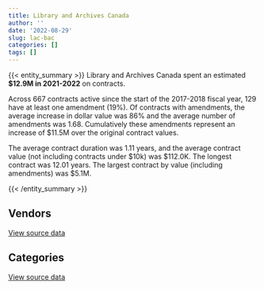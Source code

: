 ```yaml
---
title: Library and Archives Canada
author: ''
date: '2022-08-29'
slug: lac-bac
categories: []
tags: []
---
```


<script src="/rmarkdown-libs/htmlwidgets/htmlwidgets.js"></script>
<link href="/rmarkdown-libs/datatables-css/datatables-crosstalk.css" rel="stylesheet" />
<script src="/rmarkdown-libs/datatables-binding/datatables.js"></script>
<script src="/rmarkdown-libs/jquery/jquery-3.6.0.min.js"></script>
<link href="/rmarkdown-libs/dt-core-bootstrap/css/dataTables.bootstrap.min.css" rel="stylesheet" />
<link href="/rmarkdown-libs/dt-core-bootstrap/css/dataTables.bootstrap.extra.css" rel="stylesheet" />
<script src="/rmarkdown-libs/dt-core-bootstrap/js/jquery.dataTables.min.js"></script>
<script src="/rmarkdown-libs/dt-core-bootstrap/js/dataTables.bootstrap.min.js"></script>
<link href="/rmarkdown-libs/crosstalk/css/crosstalk.min.css" rel="stylesheet" />
<script src="/rmarkdown-libs/crosstalk/js/crosstalk.min.js"></script>
<script src="/rmarkdown-libs/htmlwidgets/htmlwidgets.js"></script>
<link href="/rmarkdown-libs/datatables-css/datatables-crosstalk.css" rel="stylesheet" />
<script src="/rmarkdown-libs/datatables-binding/datatables.js"></script>
<script src="/rmarkdown-libs/jquery/jquery-3.6.0.min.js"></script>
<link href="/rmarkdown-libs/dt-core-bootstrap/css/dataTables.bootstrap.min.css" rel="stylesheet" />
<link href="/rmarkdown-libs/dt-core-bootstrap/css/dataTables.bootstrap.extra.css" rel="stylesheet" />
<script src="/rmarkdown-libs/dt-core-bootstrap/js/jquery.dataTables.min.js"></script>
<script src="/rmarkdown-libs/dt-core-bootstrap/js/dataTables.bootstrap.min.js"></script>
<link href="/rmarkdown-libs/crosstalk/css/crosstalk.min.css" rel="stylesheet" />
<script src="/rmarkdown-libs/crosstalk/js/crosstalk.min.js"></script>

{{< entity_summary >}}
Library and Archives Canada spent an estimated **\$12.9M in 2021-2022** on contracts.

Across 667 contracts active since the start of the 2017-2018 fiscal year, 129 have at least one amendment (19%). Of contracts with amendments, the average increase in dollar value was 86% and the average number of amendments was 1.68. Cumulatively these amendments represent an increase of \$11.5M over the original contract values.

The average contract duration was 1.11 years, and the average contract value (not including contracts under \$10k) was \$112.0K. The longest contract was 12.01 years. The largest contract by value (including amendments) was \$5.1M.

{{< /entity_summary >}}

## Vendors

<div id="htmlwidget-1" style="width:100%;height:auto;" class="datatables html-widget"></div>
<script type="application/json" data-for="htmlwidget-1">{"x":{"style":"bootstrap","filter":"none","vertical":false,"data":[["<a href=\"/vendors/3m_canada_company/\">3M CANADA COMPANY<\/a>","<a href=\"/vendors/advanced_business_interiors/\">ADVANCED BUSINESS INTERIORS<\/a>","<a href=\"/vendors/advanced_chippewa_technologies/\">ADVANCED CHIPPEWA TECHNOLOGIES<\/a>","<a href=\"/vendors/aon_reed_stenhouse/\">AON REED STENHOUSE<\/a>","<a href=\"/vendors/applied_electonics/\">APPLIED ELECTONICS<\/a>","<a href=\"/vendors/asokan_business_interiors/\">ASOKAN BUSINESS INTERIORS<\/a>","<a href=\"/vendors/avi_spl_canada/\">AVI SPL CANADA<\/a>","<a href=\"/vendors/banctec_canada/\">BANCTEC CANADA<\/a>","<a href=\"/vendors/bmc_software_canada/\">BMC SOFTWARE CANADA<\/a>","<a href=\"/vendors/calian/\">CALIAN<\/a>","<a href=\"/vendors/canadian_corps_of_commissionaires/\">CANADIAN CORPS OF COMMISSIONAIRES<\/a>","<a href=\"/vendors/carahsoft_technology/\">CARAHSOFT TECHNOLOGY<\/a>","<a href=\"/vendors/cbci_telecom/\">CBCI TELECOM<\/a>","<a href=\"/vendors/cdw_canada/\">CDW CANADA<\/a>","<a href=\"/vendors/cedrom_sni/\">CEDROM SNI<\/a>","<a href=\"/vendors/cgi/\">CGI<\/a>","<a href=\"/vendors/cistel_technology/\">CISTEL TECHNOLOGY<\/a>","<a href=\"/vendors/cnw_group/\">CNW GROUP<\/a>","<a href=\"/vendors/commvault_systems/\">COMMVAULT SYSTEMS<\/a>","<a href=\"/vendors/compugen/\">COMPUGEN<\/a>","<a href=\"/vendors/convergint_technologies/\">CONVERGINT TECHNOLOGIES<\/a>","<a href=\"/vendors/coradix_technology_consulting/\">CORADIX TECHNOLOGY CONSULTING<\/a>","<a href=\"/vendors/dell_computer/\">DELL COMPUTER<\/a>","<a href=\"/vendors/deloitte_and_touche/\">DELOITTE AND TOUCHE<\/a>","<a href=\"/vendors/eclipsys_solutions/\">ECLIPSYS SOLUTIONS<\/a>","<a href=\"/vendors/environics_research_group/\">ENVIRONICS RESEARCH GROUP<\/a>","<a href=\"/vendors/ernst_young/\">ERNST YOUNG<\/a>","<a href=\"/vendors/excel_human_resources/\">EXCEL HUMAN RESOURCES<\/a>","<a href=\"/vendors/exp_services/\">EXP SERVICES<\/a>","<a href=\"/vendors/fast_track_staffing/\">FAST TRACK STAFFING<\/a>","<a href=\"/vendors/freebalance/\">FREEBALANCE<\/a>","<a href=\"/vendors/gartner/\">GARTNER<\/a>","<a href=\"/vendors/gc_strategies/\">GC STRATEGIES<\/a>","<a href=\"/vendors/gilmore_reproductions/\">GILMORE REPRODUCTIONS<\/a>","<a href=\"/vendors/global_knowledge/\">GLOBAL KNOWLEDGE<\/a>","<a href=\"/vendors/imp_group/\">IMP GROUP<\/a>","<a href=\"/vendors/info_tech_research_group/\">INFO TECH RESEARCH GROUP<\/a>","<a href=\"/vendors/it_net_consultants/\">IT NET CONSULTANTS<\/a>","<a href=\"/vendors/itex/\">ITEX<\/a>","<a href=\"/vendors/les_traductions_tessier/\">LES TRADUCTIONS TESSIER<\/a>","<a href=\"/vendors/mgis/\">MGIS<\/a>","<a href=\"/vendors/microsoft_canada/\">MICROSOFT CANADA<\/a>","<a href=\"/vendors/mnp/\">MNP<\/a>","<a href=\"/vendors/modis_canada/\">MODIS CANADA<\/a>","<a href=\"/vendors/nations_translation_group/\">NATIONS TRANSLATION GROUP<\/a>","<a href=\"/vendors/navpoint_consulting_group/\">NAVPOINT CONSULTING GROUP<\/a>","<a href=\"/vendors/nimble_information_strategies/\">NIMBLE INFORMATION STRATEGIES<\/a>","<a href=\"/vendors/nisha_techonologies/\">NISHA TECHONOLOGIES<\/a>","<a href=\"/vendors/northern_micro/\">NORTHERN MICRO<\/a>","<a href=\"/vendors/nova_networks/\">NOVA NETWORKS<\/a>","<a href=\"/vendors/oproma/\">OPROMA<\/a>","<a href=\"/vendors/oracle_canada/\">ORACLE CANADA<\/a>","<a href=\"/vendors/orangutech/\">ORANGUTECH<\/a>","<a href=\"/vendors/pitney_bowes/\">PITNEY BOWES<\/a>","<a href=\"/vendors/portage_personnel/\">PORTAGE PERSONNEL<\/a>","<a href=\"/vendors/prosci_canada/\">PROSCI CANADA<\/a>","<a href=\"/vendors/purespirit_solutions/\">PURESPIRIT SOLUTIONS<\/a>","<a href=\"/vendors/quantum_management_services/\">QUANTUM MANAGEMENT SERVICES<\/a>","<a href=\"/vendors/ricoh/\">RICOH<\/a>","<a href=\"/vendors/rohde_schwarz_canada/\">ROHDE SCHWARZ CANADA<\/a>","<a href=\"/vendors/scalar_decisions/\">SCALAR DECISIONS<\/a>","<a href=\"/vendors/sharp_electronics/\">SHARP ELECTRONICS<\/a>","<a href=\"/vendors/si_systems/\">SI SYSTEMS<\/a>","<a href=\"/vendors/simplex_grinnell/\">SIMPLEX GRINNELL<\/a>","<a href=\"/vendors/softchoice/\">SOFTCHOICE<\/a>","<a href=\"/vendors/softsim_technologies/\">SOFTSIM TECHNOLOGIES<\/a>","<a href=\"/vendors/stratos/\">STRATOS<\/a>","<a href=\"/vendors/tecsis/\">TECSIS<\/a>","<a href=\"/vendors/teksystems_canada/\">TEKSYSTEMS CANADA<\/a>","<a href=\"/vendors/telecom_computer_services/\">TELECOM COMPUTER SERVICES<\/a>","<a href=\"/vendors/teramach_technologies/\">TERAMACH TECHNOLOGIES<\/a>","<a href=\"/vendors/the_aim_group/\">THE AIM GROUP<\/a>","<a href=\"/vendors/the_halifax_computer_consulting_group/\">THE HALIFAX COMPUTER CONSULTING GROUP<\/a>","<a href=\"/vendors/the_halifax_group/\">THE HALIFAX GROUP<\/a>","<a href=\"/vendors/tiree/\">TIREE<\/a>","<a href=\"/vendors/trm_technologies/\">TRM TECHNOLOGIES<\/a>"],[null,81006.91,696288.38,11300,10921.27,null,null,16768.96,30067.25,null,40344.48,26250.24,46218.43,91873.45,460.22,null,null,null,15176.7,null,null,null,100319.37,24856.86,210290.44,59332.91,24144.75,24990,11451.58,6593.55,100441.44,177411.46,97440,null,27676.81,6756.75,36500,483780.59,181617.67,48979.36,null,null,null,720738.66,null,50290.29,85956.54,50329.77,34331.07,null,85840.93,126709.91,358042.02,22566.88,null,null,275651.48,13070.88,7542.24,2747.97,null,178914.63,480517.29,null,2387,null,24255,null,218012.44,76260.71,583986.13,36340.75,342776.5,218905.46,189550.9,23229.15],[19771.59,null,507725.55,11330.87,10916.02,72039.17,18429.27,90256.43,20192.36,null,281506.17,null,11412.7,103213.39,null,34478.7,null,4047.5,null,5181.5,null,null,624.39,90075.34,null,null,19308.49,39571.88,13268.04,8264.52,102290.22,314274.11,null,null,null,8190,14913.44,339092.78,null,48979.36,34492.5,null,null,722076.06,null,500000,null,263121.22,12945.04,null,86076.11,164243.96,1906200.98,null,14084.44,25181.54,null,null,2587.55,20577.78,32833.39,192054.52,1162617.1,null,null,null,null,null,218609.74,null,1338599.45,null,552670.48,530592.05,269944.09,null],[4297.27,null,16005.8,11297.55,13431.1,null,null,90009.83,20364.64,null,2036258.1,null,null,112392.64,null,null,13278.49,6451.25,null,19771.52,null,37509.2,37675.61,89829.23,null,null,9987.15,70560,null,8241.94,103219.03,31031.87,null,null,null,null,1046.56,347334.02,null,24489.68,null,22650.58,null,488151.02,null,null,null,316558.66,null,31595.13,null,130919.13,null,null,null,47258.44,null,null,2580.48,null,null,187269.65,1490696.7,null,null,null,null,14110.57,54353.79,null,1834194.74,null,551160.45,529142.35,269206.53,null],[24546.01,null,17177.27,897.81,10145.85,20603.52,null,90009.83,19166.49,919800,2065656.94,null,null,162658.02,null,null,703817.52,6451.25,null,null,12118.24,68266.74,23076.68,89829.23,null,null,33543.96,null,null,null,115872.5,null,null,3361.92,null,null,null,379660.72,null,null,null,313973.96,24150,488151.02,38712.45,null,36491.41,275223.36,null,111459.06,null,131769.62,104693.01,null,7118.45,29666.95,null,null,2580.48,null,null,182610.35,649014.68,12797.76,null,67701.02,null,24693.5,null,null,1834712.36,null,551160.45,529142.35,null,null]],"container":"<table class=\"table table-striped table-hover row-border order-column display\">\n  <thead>\n    <tr>\n      <th>Vendor<\/th>\n      <th>2018-2019<\/th>\n      <th>2019-2020<\/th>\n      <th>2020-2021<\/th>\n      <th>2021-2022<\/th>\n    <\/tr>\n  <\/thead>\n<\/table>","options":{"order":[[4,"desc"]],"pageLength":10,"autoWidth":true,"columnDefs":[{"targets":1,"render":"function(data, type, row, meta) {\n    return type !== 'display' ? data : DTWidget.formatCurrency(data, \"$\", 2, 3, \",\", \".\", true, null);\n  }"},{"targets":2,"render":"function(data, type, row, meta) {\n    return type !== 'display' ? data : DTWidget.formatCurrency(data, \"$\", 2, 3, \",\", \".\", true, null);\n  }"},{"targets":3,"render":"function(data, type, row, meta) {\n    return type !== 'display' ? data : DTWidget.formatCurrency(data, \"$\", 2, 3, \",\", \".\", true, null);\n  }"},{"targets":4,"render":"function(data, type, row, meta) {\n    return type !== 'display' ? data : DTWidget.formatCurrency(data, \"$\", 2, 3, \",\", \".\", true, null);\n  }"},{"width":"16%","targets":[1,2,3,4]},{"className":"dt-right","targets":[1,2,3,4]}],"orderClasses":false}},"evals":["options.columnDefs.0.render","options.columnDefs.1.render","options.columnDefs.2.render","options.columnDefs.3.render"],"jsHooks":[]}</script>
<p class="text-right">
<a href="https://github.com/GoC-Spending/contracts-data/tree/main/data/out/departments/lac-bac/summary_by_fiscal_year_by_vendor.csv" class="source-data-link btn btn-link">View source data</a>
</p>

## Categories

<div id="htmlwidget-2" style="width:100%;height:auto;" class="datatables html-widget"></div>
<script type="application/json" data-for="htmlwidget-2">{"x":{"style":"bootstrap","filter":"none","vertical":false,"data":[["<a href=\"/categories/facilities_and_construction/\">Facilities and construction<\/a>","<a href=\"/categories/office_management/\">Office management<\/a>","<a href=\"/categories/professional_services/\">Professional services<\/a>","<a href=\"/categories/information_technology/\">Information technology<\/a>","<a href=\"/categories/industrial_products_and_services/\">Industrial products and services<\/a>","<a href=\"/categories/travel/\">Travel<\/a>","<a href=\"/categories/security_and_protection/\">Security and protection<\/a>","<a href=\"/categories/human_capital/\">Human capital<\/a>"],[39813.72,381828.92,1970261.92,7299458.05,281079.05,583986.13,41270.71,329904.51],[24507.39,381200.05,2411426.53,8312913.43,737527.17,879584.04,281506.17,589783.9],[21628.85,200366.13,2805997.29,5640767.3,759967.75,877180.81,2036258.1,194994.11],[11641.7,265266.71,1573539.04,7505429.72,571941.09,877180.81,2065656.94,77410.62]],"container":"<table class=\"table table-striped table-hover row-border order-column display\">\n  <thead>\n    <tr>\n      <th>Category<\/th>\n      <th>2018-2019<\/th>\n      <th>2019-2020<\/th>\n      <th>2020-2021<\/th>\n      <th>2021-2022<\/th>\n    <\/tr>\n  <\/thead>\n<\/table>","options":{"order":[[4,"desc"]],"dom":"t","pageLength":30,"autoWidth":true,"columnDefs":[{"targets":1,"render":"function(data, type, row, meta) {\n    return type !== 'display' ? data : DTWidget.formatCurrency(data, \"$\", 2, 3, \",\", \".\", true, null);\n  }"},{"targets":2,"render":"function(data, type, row, meta) {\n    return type !== 'display' ? data : DTWidget.formatCurrency(data, \"$\", 2, 3, \",\", \".\", true, null);\n  }"},{"targets":3,"render":"function(data, type, row, meta) {\n    return type !== 'display' ? data : DTWidget.formatCurrency(data, \"$\", 2, 3, \",\", \".\", true, null);\n  }"},{"targets":4,"render":"function(data, type, row, meta) {\n    return type !== 'display' ? data : DTWidget.formatCurrency(data, \"$\", 2, 3, \",\", \".\", true, null);\n  }"},{"width":"16%","targets":[1,2,3,4]},{"className":"dt-right","targets":[1,2,3,4]}],"orderClasses":false,"lengthMenu":[10,25,30,50,100]}},"evals":["options.columnDefs.0.render","options.columnDefs.1.render","options.columnDefs.2.render","options.columnDefs.3.render"],"jsHooks":[]}</script>
<p class="text-right">
<a href="https://github.com/GoC-Spending/contracts-data/tree/main/data/out/departments/lac-bac/summary_by_fiscal_year_by_category.csv" class="source-data-link btn btn-link">View source data</a>
</p>
